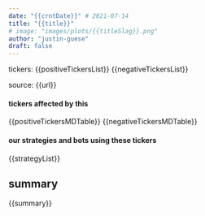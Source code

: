```yaml
---
date: "{{crntDate}}" # 2021-07-14
title: "{{title}}"
# image: "images/plots/{{titleSlag}}.png"
author: "justin-guese"
draft: false
---
```

tickers: {{positiveTickersList}} {{negativeTickersList}}

source: {{url}}

#### tickers affected by this

{{positiveTickersMDTable}}
{{negativeTickersMDTable}}

#### our strategies and bots using these tickers

{{strategyList}}

## summary

{{summary}}